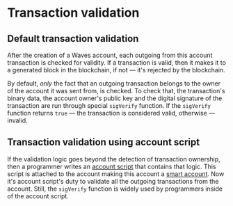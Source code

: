 # Transaction validation

## Default transaction validation

After the creation of a Waves account, each outgoing from this account transaction is checked for validity. If a transaction is valid, then it makes it to a generated block in the blockchain, if not — it's rejected by the blockchain.

By default, _only_ the fact that an outgoing transaction belongs to the owner of the account it was sent from, is checked. To check that, the transaction's binary data, the account owner's public key and the digital signature of the transaction are run through special `sigVerify` function. If the `sigVerify` function returns `true` — the transaction is considered valid, otherwise — invalid.

## Transaction validation using account script

If the validation logic goes beyond the detection of transaction ownership, then a programmer writes an [account script](/ride/script/script-types/account-script.md) that contains that logic. This script is attached to the account making this account a [smart account](/blockchain/smart-account.md). Now it's account script's duty to validate all the outgoing transactions from the account. Still, the `sigVerify` function is widely used by programmers inside of the account script.
